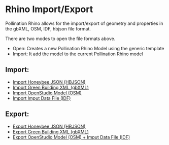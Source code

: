 # Rhino Import/Export

Pollination Rhino allows for the import/export of geometry and properties in the gbXML, OSM, IDF, hbjson file format.

There are two modes to open the file formats above.

* Open: Creates a new Pollination Rhino Model using the generic template
* Import: It add the model to the current Pollination Rhino model

## Import:

* [Import Honeybee JSON \(HBJSON\)](https://github.com/pollination/pollination-docs/tree/c528b58fc901eac82d8f0d5da208b62da8d41d7c/rhino-plugin/import/hbjson.md)
* [Import Green Building XML \(gbXML\)](https://github.com/pollination/pollination-docs/tree/c528b58fc901eac82d8f0d5da208b62da8d41d7c/rhino-plugin/import/gbxml.md)
* [Import OpenStudio Model \(OSM\)](https://github.com/pollination/pollination-docs/tree/c528b58fc901eac82d8f0d5da208b62da8d41d7c/rhino-plugin/import/osm.md)
* [Import Imput Data File \(IDF\)](https://github.com/pollination/pollination-docs/tree/c528b58fc901eac82d8f0d5da208b62da8d41d7c/rhino-plugin/import/idf.md)

## Export:

* [Export Honeybee JSON \(HBJSON\)](https://github.com/pollination/pollination-docs/tree/c528b58fc901eac82d8f0d5da208b62da8d41d7c/rhino-plugin/export/hbjson.md)
* [Export Green Building XML \(gbXML\)](https://github.com/pollination/pollination-docs/tree/c528b58fc901eac82d8f0d5da208b62da8d41d7c/rhino-plugin/export/gbxml.md)
* [Export OpenStudio Model \(OSM\) + Imput Data File \(IDF\)](https://github.com/pollination/pollination-docs/tree/c528b58fc901eac82d8f0d5da208b62da8d41d7c/rhino-plugin/export/osm.md)

